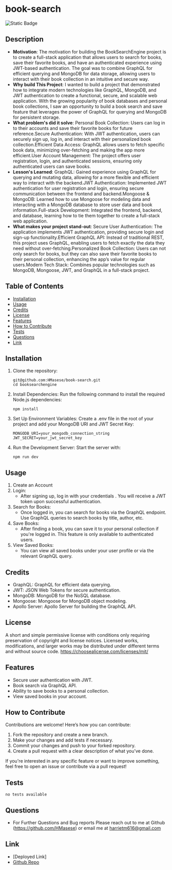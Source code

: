 # book-search
![Static Badge](https://img.shields.io/badge/License-MIT-green)

## Description

- **Motivation**: The motivation for building the BookSearchEngine project is to create a full-stack application that allows users to search for books, save their favorite books, and have an authenticated experience using JWT-based authentication. The goal was to combine GraphQL for efficient querying and MongoDB for data storage, allowing users to interact with their book collection in an intuitive and secure way.
- **Why build This Project**: I wanted to build a project that demonstrated how to integrate modern technologies like GraphQL, MongoDB, and JWT authentication to create a functional, secure, and scalable web application. With the growing popularity of book databases and personal book collections, I saw an opportunity to build a book search and save feature that leverages the power of GraphQL for querying and MongoDB for persistent storage.
- **What problem's did it solve**: Personal Book Collection: Users can log in to their accounts and save their favorite books for future reference.Secure Authentication: With JWT authentication, users can securely sign up, log in, and interact with their personalized book collection.Efficient Data Access: GraphQL allows users to fetch specific book data, minimizing over-fetching and making the app more efficient.User Account Management: The project offers user registration, login, and authenticated sessions, ensuring only authenticated users can save books.
- **Lesson's Learned**: GraphQL: Gained experience using GraphQL for querying and mutating data, allowing for a more flexible and efficient way to interact with the backend.JWT Authentication: Implemented JWT authentication for user registration and login, ensuring secure communication between the frontend and backend.Mongoose & MongoDB: Learned how to use Mongoose for modeling data and interacting with a MongoDB database to store user data and book information.Full-stack Development: Integrated the frontend, backend, and database, learning how to tie them together to create a full-stack web application.
- **What makes your project stand-out**: Secure User Authentication: The application implements JWT authentication, providing secure login and sign-up functionality.Efficient GraphQL API: Instead of traditional REST, this project uses GraphQL, enabling users to fetch exactly the data they need without over-fetching.Personalized Book Collection: Users can not only search for books, but they can also save their favorite books to their personal collection, enhancing the app’s value for regular users.Modern Tech Stack: Combines popular technologies such as MongoDB, Mongoose, JWT, and GraphQL in a full-stack project.

## Table of Contents

- [Installation](#installation)
- [Usage](#usage)
- [Credits](#credits)
- [License](#license)
- [Features](#features)
- [How to Contribute](#how-to-contribute)
- [Tests](#tests)
- [Questions](#questions)
- [Link](#link)

## Installation
1. Clone the repository:
    ```
    git@github.com:HMasese/book-search.git
    cd booksearchengine
    ```
2. Install Dependencies: Run the following command to install the required Node.js dependencies:
    ```
    npm install
    ```
3. Set Up Environment Variables: Create a .env file in the root of your project and add your MongoDB URI and JWT Secret Key:
    ```
    MONGODB_URI=your_mongodb_connection_string
    JWT_SECRET=your_jwt_secret_key
    ```
4. Run the Development Server: Start the server with:
    ```
    npm run dev
    ```

## Usage
1. Create an Account
2. Login:
    - After signing up, log in with your credentials . You will receive a JWT token upon successful authentication.
3. Search for Books:
    - Once logged in, you can search for books via the GraphQL endpoint. Use GraphQL queries to search books by title, author, etc.
4. Save Books:
    - After finding a book, you can save it to your personal collection if you're logged in. This feature is only available to authenticated users.
5. View Saved Books:
    - You can view all saved books under your user profile or via the relevant GraphQL query.

## Credits
- GraphQL: GraphQL for efficient data querying.
- JWT: JSON Web Tokens for secure authentication.
- MongoDB: MongoDB for the NoSQL database.
- Mongoose: Mongoose for MongoDB object modeling.
- Apollo Server: Apollo Server for building the GraphQL API.

## License
A short and simple permissive license with conditions only requiring preservation of copyright and license notices. Licensed works, modifications, and larger works may be distributed under different terms and without source code. https://choosealicense.com/licenses/mit/

## Features
- Secure user authentication with JWT.
- Book search via GraphQL API.
- Ability to save books to a personal collection.
- View saved books in your account.

## How to Contribute
Contributions are welcome! Here’s how you can contribute:
1. Fork the repository and create a new branch.
2. Make your changes and add tests if necessary.
3. Commit your changes and push to your forked repository.
4. Create a pull request with a clear description of what you’ve done.

If you're interested in any specific feature or want to improve something, feel free to open an issue or contribute via a pull request!

## Tests
```
no tests available
```

## Questions
- For Further Questions and Bug reports Please reach out to me at Github (https://github.com/HMasese) or email me at harrietm616@gmail.com

## Link
- [Deployed Link]
- [Github Repo](https://github.com/sidhuad/BookSearchEngine)
